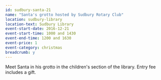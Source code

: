 ```yaml
---
id: sudbury-santa-21
name: "Santa's grotto hosted by Sudbury Rotary Club"
location: sudbury-library
location-text: Sudbury Library
event-start-date: 2016-12-21
event-start-time: 1000 and 1430
event-end-time: 1200 and 1630
event-price: 1
event-category: christmas
breadcrumb: y
---
```


Meet Santa in his grotto in the children's section of the library. Entry fee includes a gift.
